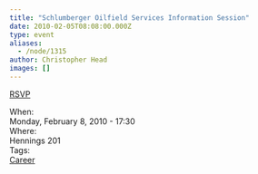 ```yaml
---
title: "Schlumberger Oilfield Services Information Session"
date: 2010-02-05T08:08:00.000Z
type: event
aliases:
  - /node/1315
author: Christopher Head
images: []
---
```


<div class="field field-name-body field-type-text-with-summary field-label-hidden"><div class="field-items"><div class="field-item even"><p><a href="http://www.calendar.events.ubc.ca/cal/event/eventView.do?subid=-1&amp;calPath=/public/Events+Calendar/Career+Services&amp;guid=CAL-09d22401-266ba071-0126-6c2e3865-00000029myubc-team@interchange.ubc.ca&amp;recurrenceId=">RSVP</a></p>
</div></div></div><div class="field field-name-field-dates field-type-datetime field-label-above"><div class="field-label">When:&#xA0;</div><div class="field-items"><div class="field-item even"><span class="date-display-single">Monday, February 8, 2010 - 17:30</span></div></div></div><div class="field field-name-field-location field-type-text field-label-above"><div class="field-label">Where:&#xA0;</div><div class="field-items"><div class="field-item even">Hennings 201</div></div></div>    <footer>
    <div class="field field-name-field-tags field-type-taxonomy-term-reference field-label-above"><div class="field-label">Tags:&#xA0;</div><div class="field-items"><div class="field-item even"><a href="/career">Career</a></div></div></div>      </footer>